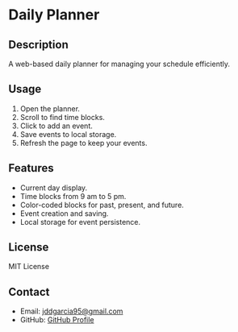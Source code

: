 # Daily Planner

## Description

A web-based daily planner for managing your schedule efficiently.

## Usage

1. Open the planner.
2. Scroll to find time blocks.
3. Click to add an event.
4. Save events to local storage.
5. Refresh the page to keep your events.

## Features

- Current day display.
- Time blocks from 9 am to 5 pm.
- Color-coded blocks for past, present, and future.
- Event creation and saving.
- Local storage for event persistence.

## License

MIT License

## Contact

- Email: [jddgarcia95@gmail.com](mailto:jddgarcia95@gmail.com)
- GitHub: [GitHub Profile](https://github.com/jddg95)
